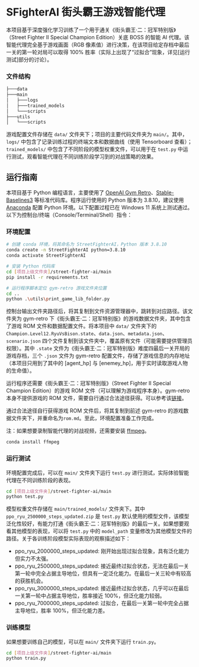 # SFighterAI 街头霸王游戏智能代理

本项目基于深度强化学习训练了一个用于通关《街头霸王·二：冠军特别版》（Street Fighter II Special Champion Edition）关底 BOSS 的智能 AI 代理。该智能代理完全基于游戏画面（RGB 像素值）进行决策，在该项目给定存档中最后一关的第一轮对局可以取得 100% 胜率（实际上出现了“过拟合”现象，详见[运行测试]部分的讨论）。

### 文件结构

```bash
├───data
├───main
│   ├───logs
│   ├───trained_models
│   └───scripts
├───utils
│   └───scripts
```

游戏配置文件存储在 `data/` 文件夹下；项目的主要代码文件夹为 `main/`。其中，`logs/` 中包含了记录训练过程的终端文本和数据曲线（使用 Tensorboard 查看）；`trained_models/` 中包含了不同阶段的模型权重文件，可以用于在 `test.py` 中运行测试，观看智能代理在不同训练阶段学习到的对战策略的效果。

## 运行指南

本项目基于 Python 编程语言，主要使用了 [OpenAI Gym Retro](https://retro.readthedocs.io/en/latest/getting_started.html)、[Stable-Baselines3](https://stable-baselines3.readthedocs.io/en/master/) 等标准代码库。程序运行使用的 Python 版本为 3.8.10，建议使用 [Anaconda](https://www.anaconda.com) 配置 Python 环境。以下配置过程已在 Windows 11 系统上测试通过。以下为控制台/终端（Console/Terminal/Shell）指令：

### 环境配置

```bash
# 创建 conda 环境，将其命名为 StreetFighterAI，Python 版本 3.8.10
conda create -n StreetFighterAI python=3.8.10
conda activate StreetFighterAI

# 安装 Python 代码库
cd [项目上级文件夹]/street-fighter-ai/main
pip install -r requirements.txt

# 运行程序脚本定位 gym-retro 游戏文件夹位置
cd ..
python .\utils\print_game_lib_folder.py
```

控制台输出文件夹路径后，将其复制到文件资源管理器中，跳转到对应路径。该文件夹为 gym-retro 下《街头霸王·二：冠军特别版》的游戏数据文件夹，其中包含了游戏 ROM 文件和数据配置文件。将本项目中 `data/` 文件夹下的 `Champion.Level12.RyuVsBison.state`、`data.json`、`metadata.json`、`scenario.json` 四个文件复制到该文件夹中，覆盖原有文件（可能需要提供管理员权限）。其中 `.state` 文件为《街头霸王·二：冠军特别版》难度四最后一关开局的游戏存档，三个 `.json` 文件为 gym-retro 配置文件，存储了游戏信息的内存地址（本项目只用到了其中的 [agent_hp] 与 [enemey_hp]，用于实时读取游戏人物的生命值）。

运行程序还需要《街头霸王·二：冠军特别版》（Street Fighter II Special Champion Edition）的游戏 ROM 文件（可以理解为游戏程序本身）。gym-retro 本身不提供游戏的 ROM 文件，需要自行通过合法途径获得。可以参考该[链接](https://wowroms.com/en/roms/sega-genesis-megadrive/street-fighter-ii-special-champion-edition-europe/26496.html)。

通过合法途径自行获得游戏 ROM 文件后，将其复制到前述 gym-retro 的游戏数据文件夹下，并重命名为`rom.md`。至此，环境配置准备工作完成。

注：如果想要录制智能代理的对战视频，还需要安装 [ffmpeg](https://ffmpeg.org/)。
```bash
conda install ffmpeg
```

### 运行测试

环境配置完成后，可以在 `main/` 文件夹下运行 `test.py` 进行测试，实际体验智能代理在不同训练阶段的表现。

```bash
cd [项目上级文件夹]/street-fighter-ai/main
python test.py
```

模型权重文件存储在 `main/trained_models/` 文件夹下。其中 `ppo_ryu_2500000_steps_updated.zip` 是 `test.py` 默认使用的模型文件，该模型泛化性较好，有能力打通《街头霸王·二：冠军特别版》的最后一关。如果想要观看其他模型的表现，可以将 `test.py` 中的 `model_path` 变量修改为其他模型文件的路径。关于各训练阶段模型实际表现的观察描述如下：

* ppo_ryu_2000000_steps_updated: 刚开始出现过拟合现象，具有泛化能力但实力不太强。
* ppo_ryu_2500000_steps_updated: 接近最终过拟合状态，无法在最后一关第一轮中完全占据主导地位，但具有一定泛化能力。在最后一关三轮中有较高的获胜机会。
* ppo_ryu_3000000_steps_updated: 接近最终过拟合状态，几乎可以在最后一关第一轮中占据主导地位，胜率接近 100%，但泛化能力较弱。
* ppo_ryu_7000000_steps_updated: 过拟合，在最后一关第一轮中完全占据主导地位，胜率 100%，但泛化能力差。

### 训练模型

如果想要训练自己的模型，可以在 `main/` 文件夹下运行 `train.py`。

```bash
cd [项目上级文件夹]/street-fighter-ai/main
python train.py
```
